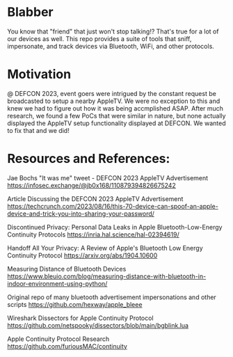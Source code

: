 # Blabber
You know that "friend" that just won't stop talking!? That's true for a lot of our devices as well. This repo provides a suite of tools that sniff, impersonate, and track devices via Bluetooth, WiFi, and other protocols. 

# Motivation
@ DEFCON 2023, event goers were intrigued by the constant request be broadcasted to setup a nearby AppleTV. We were no exception to this and knew we had to figure out how it was being accmplished ASAP. After much research, we found a few PoCs that were similar in nature, but none actually displayed the AppleTV setup functionality displayed at DEFCON. We wanted to fix that and we did!

# Resources and References:
Jae Bochs "It was me" tweet - DEFCON 2023 AppleTV Advertisement
https://infosec.exchange/@jb0x168/110879394826675242

Article Discussing the DEFCON 2023 AppleTV Advertisement 
https://techcrunch.com/2023/08/16/this-70-device-can-spoof-an-apple-device-and-trick-you-into-sharing-your-password/

Discontinued Privacy: Personal Data Leaks in Apple Bluetooth-Low-Energy Continuity Protocols
https://inria.hal.science/hal-02394619/

Handoff All Your Privacy: A Review of Apple's Bluetooth Low Energy Continuity Protocol
https://arxiv.org/abs/1904.10600

Measuring Distance of Bluetooth Devices
https://www.bleuio.com/blog/measuring-distance-with-bluetooth-in-indoor-environment-using-python/

Original repo of many bluetooth advertisement impersonations and other scripts
https://github.com/hexway/apple_bleee

Wireshark Dissectors for Apple Continuity Protocol
https://github.com/netspooky/dissectors/blob/main/bgblink.lua

Apple Continuity Protocol Research
https://github.com/furiousMAC/continuity
